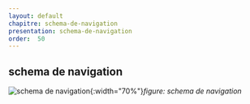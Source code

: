 ```yaml
---
layout: default
chapitre: schema-de-navigation
presentation: schema-de-navigation
order:  50
---
```

## schema de navigation   
![schema de navigation](/prototype/conception/schema-de-navigation/Images/Shema-navigation.png){:width="70%"}*figure: schema de navigation*



<!-- new slide -->
